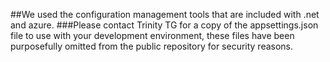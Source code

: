  ##We used the configuration management tools that are included with .net and azure.
 ###Please contact Trinity TG for a copy of the appsettings.json file to use with your development environment, these files have been purposefully omitted from the public repository for security reasons.
 
 
